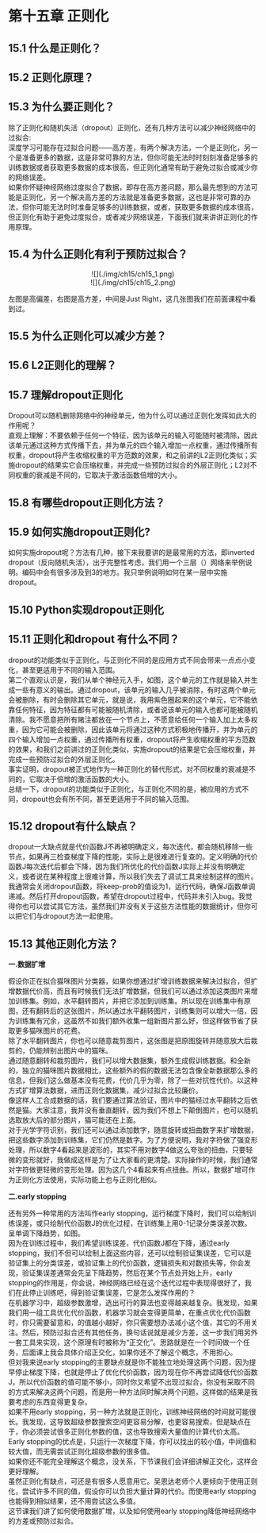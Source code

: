 # 第十五章 正则化  
## 15.1 什么是正则化？  
## 15.2 正则化原理？  
## 15.3 为什么要正则化？  
除了正则化和随机失活（dropout）正则化，还有几种方法可以减少神经网络中的过拟合:  
深度学习可能存在过拟合问题——高方差，有两个解决方法，一个是正则化，另一个是准备更多的数据，这是非常可靠的方法，但你可能无法时时刻刻准备足够多的训练数据或者获取更多数据的成本很高，但正则化通常有助于避免过拟合或减少你的网络误差。  
如果你怀疑神经网络过度拟合了数据，即存在高方差问题，那么最先想到的方法可能是正则化，另一个解决高方差的方法就是准备更多数据，这也是非常可靠的办法，但你可能无法时时准备足够多的训练数据，或者，获取更多数据的成本很高，但正则化有助于避免过度拟合，或者减少网络误差，下面我们就来讲讲正则化的作用原理。  
## 15.4 为什么正则化有利于预防过拟合？  

<div align="center">![](./img/ch15/ch15_1.png)</div>  
<div align="center">![](./img/ch15/ch15_2.png)</div>  

左图是高偏差，右图是高方差，中间是Just Right，这几张图我们在前面课程中看到过。  
## 15.5 为什么正则化可以减少方差？  
## 15.6 L2正则化的理解？  
## 15.7 理解dropout正则化  
Dropout可以随机删除网络中的神经单元，他为什么可以通过正则化发挥如此大的作用呢？  
直观上理解：不要依赖于任何一个特征，因为该单元的输入可能随时被清除，因此该单元通过这种方式传播下去，并为单元的四个输入增加一点权重，通过传播所有权重，dropout将产生收缩权重的平方范数的效果，和之前讲的L2正则化类似；实施dropout的结果实它会压缩权重，并完成一些预防过拟合的外层正则化；L2对不同权重的衰减是不同的，它取决于激活函数倍增的大小。  
## 15.8 有哪些dropout正则化方法？  
## 15.9 如何实施dropout正则化?  
如何实施dropout呢？方法有几种，接下来我要讲的是最常用的方法，即inverted dropout（反向随机失活），出于完整性考虑，我们用一个三层（）网络来举例说明。编码中会有很多涉及到3的地方。我只举例说明如何在某一层中实施dropout。  
## 15.10 Python实现dropout正则化  
## 15.11 正则化和dropout 有什么不同？  
dropout的功能类似于正则化，与正则化不同的是应用方式不同会带来一点点小变化，甚至更适用于不同的输入范围。  
第二个直观认识是，我们从单个神经元入手，如图，这个单元的工作就是输入并生成一些有意义的输出。通过dropout，该单元的输入几乎被消除，有时这两个单元会被删除，有时会删除其它单元，就是说，我用紫色圈起来的这个单元，它不能依靠任何特征，因为特征都有可能被随机清除，或者说该单元的输入也都可能被随机清除。我不愿意把所有赌注都放在一个节点上，不愿意给任何一个输入加上太多权重，因为它可能会被删除，因此该单元将通过这种方式积极地传播开，并为单元的四个输入增加一点权重，通过传播所有权重，dropout将产生收缩权重的平方范数的效果，和我们之前讲过的正则化类似，实施dropout的结果是它会压缩权重，并完成一些预防过拟合的外层正则化。  
事实证明，dropout被正式地作为一种正则化的替代形式，对不同权重的衰减是不同的，它取决于倍增的激活函数的大小。  
总结一下，dropout的功能类似于正则化，与正则化不同的是，被应用的方式不同，dropout也会有所不同，甚至更适用于不同的输入范围。  
## 15.12 dropout有什么缺点？  
dropout一大缺点就是代价函数J不再被明确定义，每次迭代，都会随机移除一些节点，如果再三检查梯度下降的性能，实际上是很难进行复查的。定义明确的代价函数J每次迭代后都会下降，因为我们所优化的代价函数J实际上并没有明确定义，或者说在某种程度上很难计算，所以我们失去了调试工具来绘制这样的图片。我通常会关闭dropout函数，将keep-prob的值设为1，运行代码，确保J函数单调递减。然后打开dropout函数，希望在dropout过程中，代码并未引入bug。我觉得你也可以尝试其它方法，虽然我们并没有关于这些方法性能的数据统计，但你可以把它们与dropout方法一起使用。  
## 15.13 其他正则化方法？  

**一.数据扩增**   

假设你正在拟合猫咪图片分类器，如果你想通过扩增训练数据来解决过拟合，但扩增数据代价高，而且有时候我们无法扩增数据，但我们可以通过添加这类图片来增加训练集。例如，水平翻转图片，并把它添加到训练集。所以现在训练集中有原图，还有翻转后的这张图片，所以通过水平翻转图片，训练集则可以增大一倍，因为训练集有冗余，这虽然不如我们额外收集一组新图片那么好，但这样做节省了获取更多猫咪图片的花费。  
除了水平翻转图片，你也可以随意裁剪图片，这张图是把原图旋转并随意放大后裁剪的，仍能辨别出图片中的猫咪。  
通过随意翻转和裁剪图片，我们可以增大数据集，额外生成假训练数据。和全新的，独立的猫咪图片数据相比，这些额外的假的数据无法包含像全新数据那么多的信息，但我们这么做基本没有花费，代价几乎为零，除了一些对抗性代价。以这种方式扩增算法数据，进而正则化数据集，减少过拟合比较廉价。  
像这样人工合成数据的话，我们要通过算法验证，图片中的猫经过水平翻转之后依然是猫。大家注意，我并没有垂直翻转，因为我们不想上下颠倒图片，也可以随机选取放大后的部分图片，猫可能还在上面。  
对于光学字符识别，我们还可以通过添加数字，随意旋转或扭曲数字来扩增数据，把这些数字添加到训练集，它们仍然是数字。为了方便说明，我对字符做了强变形处理，所以数字4看起来是波形的，其实不用对数字4做这么夸张的扭曲，只要轻微的变形就好，我做成这样是为了让大家看的更清楚。实际操作的时候，我们通常对字符做更轻微的变形处理。因为这几个4看起来有点扭曲。所以，数据扩增可作为正则化方法使用，实际功能上也与正则化相似。  

**二.early stopping**  

还有另外一种常用的方法叫作early stopping，运行梯度下降时，我们可以绘制训练误差，或只绘制代价函数J的优化过程，在训练集上用0-1记录分类误差次数。呈单调下降趋势，如图。  
因为在训练过程中，我们希望训练误差，代价函数J都在下降，通过early stopping，我们不但可以绘制上面这些内容，还可以绘制验证集误差，它可以是验证集上的分类误差，或验证集上的代价函数，逻辑损失和对数损失等，你会发现，验证集误差通常会先呈下降趋势，然后在某个节点处开始上升，early stopping的作用是，你会说，神经网络已经在这个迭代过程中表现得很好了，我们在此停止训练吧，得到验证集误差，它是怎么发挥作用的？  
在机器学习中，超级参数激增，选出可行的算法也变得越来越复杂。我发现，如果我们用一组工具优化代价函数，机器学习就会变得更简单，在重点优化代价函数时，你只需要留意和，的值越小越好，你只需要想办法减小这个值，其它的不用关注。然后，预防过拟合还有其他任务，换句话说就是减少方差，这一步我们用另外一套工具来实现，这个原理有时被称为“正交化”。思路就是在一个时间做一个任务，后面课上我会具体介绍正交化，如果你还不了解这个概念，不用担心。  
但对我来说early stopping的主要缺点就是你不能独立地处理这两个问题，因为提早停止梯度下降，也就是停止了优化代价函数，因为现在你不再尝试降低代价函数J，所以代价函数的值可能不够小，同时你又希望不出现过拟合，你没有采取不同的方式来解决这两个问题，而是用一种方法同时解决两个问题，这样做的结果是我要考虑的东西变得更复杂。  
如果不用early stopping，另一种方法就是正则化，训练神经网络的时间就可能很长。我发现，这导致超级参数搜索空间更容易分解，也更容易搜索，但是缺点在于，你必须尝试很多正则化参数的值，这也导致搜索大量值的计算代价太高。  
Early stopping的优点是，只运行一次梯度下降，你可以找出的较小值，中间值和较大值，而无需尝试正则化超级参数的很多值。  
如果你还不能完全理解这个概念，没关系，下节课我们会详细讲解正交化，这样会更好理解。  
虽然正则化有缺点，可还是有很多人愿意用它。吴恩达老师个人更倾向于使用正则化，尝试许多不同的值，假设你可以负担大量计算的代价。而使用early stopping也能得到相似结果，还不用尝试这么多值。  
这节课我们讲了如何使用数据扩增，以及如何使用early stopping降低神经网络中的方差或预防过拟合。  






